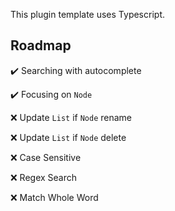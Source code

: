 This plugin template uses Typescript.

## Roadmap

✔️ Searching with autocomplete

✔️ Focusing on ```Node```

❌ Update ```List``` if ```Node``` rename

❌ Update ```List``` if ```Node``` delete

❌ Case Sensitive

❌ Regex Search

❌ Match Whole Word

